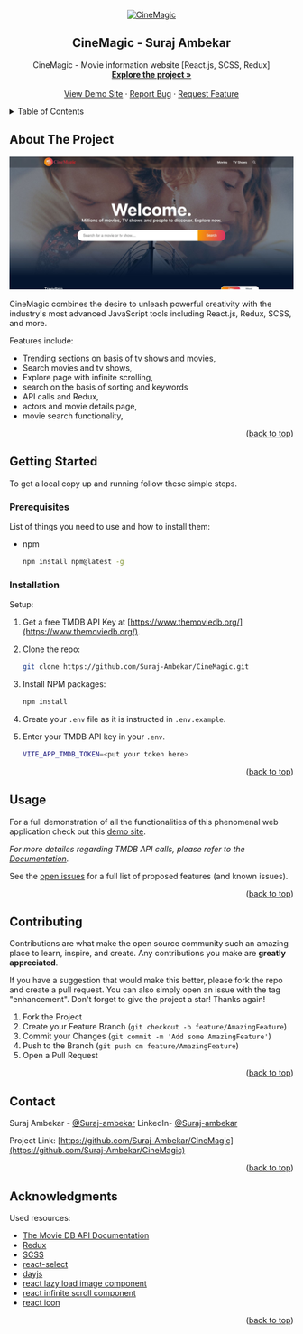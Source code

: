 <div id="top"></div>

<!-- PROJECT [othneildrew] SHIELDS -->

<!-- PROJECT LOGO -->
<br />
<div align="center">
  <a href="https://github.com/Suraj-Ambekar/CineMagic">
    <img src="src/assets/images/logo.png" alt="CineMagic" width="252" height="85">
  </a>

  <h2 align="center">CineMagic - Suraj Ambekar</h2>

  <p align="center">
    CineMagic - Movie information website [React.js, SCSS, Redux]
    <br />
    <a href="https://github.com/Suraj-Ambekar/CineMagic"><strong>Explore the project »</strong></a>
    <br />
    <br />
    <a href="https://cinemagic-website.netlify.app/">View Demo Site</a>
    ·
    <a href="https://github.com/Suraj-Ambekar/CineMagic/issues">Report Bug</a>
    ·
    <a href="https://github.com/Suraj-Ambekar/CineMagic/issues">Request Feature</a>
  </p>
</div>

<!-- TABLE OF CONTENTS -->
<details>
  <summary>Table of Contents</summary>
  <ol>
    <li>
      <a href="#about-the-project">About The Project</a>
    </li>
    <li>
      <a href="#getting-started">Getting Started</a>
      <ul>
        <li><a href="#prerequisites">Prerequisites</a></li>
        <li><a href="#installation">Installation</a></li>
      </ul>
    </li>
    <li><a href="#usage">Usage</a></li>
    <li><a href="#contributing">Contributing</a></li>
    <!-- <li><a href="#license">License</a></li> -->
    <li><a href="#contact">Contact</a></li>
    <li><a href="#acknowledgments">Acknowledgments</a></li>
  </ol>
</details>

<!-- ABOUT THE PROJECT -->
## About The Project

[![Product Name Screen Shot][product-screenshot]](https://cinemagic-website.netlify.app/)

CineMagic combines the desire to unleash powerful creativity with the industry's most advanced JavaScript tools including React.js, Redux, SCSS, and more.

Features include:
* Trending sections on basis of tv shows and movies,
* Search movies and tv shows,
* Explore page with infinite scrolling,
* search on the basis of sorting and keywords
* API calls and Redux,
* actors and movie details page,
* movie search functionality,

<p align="right">(<a href="#top">back to top</a>)</p>

<!-- GETTING STARTED -->
## Getting Started

To get a local copy up and running follow these simple steps.

### Prerequisites

List of things you need to use and how to install them:
* npm
  ```sh
  npm install npm@latest -g
  ```

### Installation

Setup:

1. Get a free TMDB API Key at [https://www.themoviedb.org/](https://www.themoviedb.org/).
2. Clone the repo:
   ```sh
   git clone https://github.com/Suraj-Ambekar/CineMagic.git
   ```
3. Install NPM packages:
   ```sh
   npm install
   ```
4. Create your `.env` file as it is instructed in `.env.example`.
5. Enter your TMDB API key in your `.env`.

   ```sh
   VITE_APP_TMDB_TOKEN=<put your token here>
   ```

<p align="right">(<a href="#top">back to top</a>)</p>

<!-- USAGE EXAMPLES -->
## Usage

For a full demonstration of all the functionalities of this phenomenal web application check out this [demo site](https://cinemagic-website.netlify.app/).

_For more detailes regarding TMDB API calls, please refer to the [Documentation](https://developers.themoviedb.org/3/getting-started/introduction)._

See the [open issues](https://github.com/Suraj-Ambekar/CineMagic/issues) for a full list of proposed features (and known issues).

<p align="right">(<a href="#top">back to top</a>)</p>

<!-- CONTRIBUTING -->
## Contributing

Contributions are what make the open source community such an amazing place to learn, inspire, and create. Any contributions you make are **greatly appreciated**.

If you have a suggestion that would make this better, please fork the repo and create a pull request. You can also simply open an issue with the tag "enhancement".
Don't forget to give the project a star! Thanks again!

1. Fork the Project
2. Create your Feature Branch (`git checkout -b feature/AmazingFeature`)
3. Commit your Changes (`git commit -m 'Add some AmazingFeature'`)
4. Push to the Branch (`git push cm feature/AmazingFeature`)
5. Open a Pull Request

<p align="right">(<a href="#top">back to top</a>)</p>

<!-- LICENSE -->
<!-- ## License

Distributed under the MIT License. See `LICENSE.md` for more information.

<p align="right">(<a href="#top">back to top</a>)</p> -->

<!-- CONTACT -->
## Contact

Suraj Ambekar - [@Suraj-ambekar](https://github.com/Suraj-Ambekar)
LinkedIn- [@Suraj-ambekar](https://www.linkedin.com/in/suraj-ambekar/)

Project Link: [https://github.com/Suraj-Ambekar/CineMagic](https://github.com/Suraj-Ambekar/CineMagic)

<p align="right">(<a href="#top">back to top</a>)</p>

<!-- ACKNOWLEDGMENTS -->
## Acknowledgments

Used resources:

* [The Movie DB API Documentation](https://developers.themoviedb.org/3/getting-started/introduction)
* [Redux](https://redux.js.org/introduction/getting-started)
* [SCSS](https://sass-lang.com/)
* [react-select](https://react-select.com/home)
* [dayjs](https://www.npmjs.com/package/dayjs)
* [react lazy load image component](https://www.npmjs.com/package/react-lazy-load-image-component)
* [react infinite scroll component](https://www.npmjs.com/package/react-infinite-scroll-component)
* [react icon](https://react-icons.github.io/react-icons/)

<p align="right">(<a href="#top">back to top</a>)</p>

<!-- MARKDOWN LINKS & IMAGES -->
[product-screenshot]: src/assets/readme-images/cover.JPG